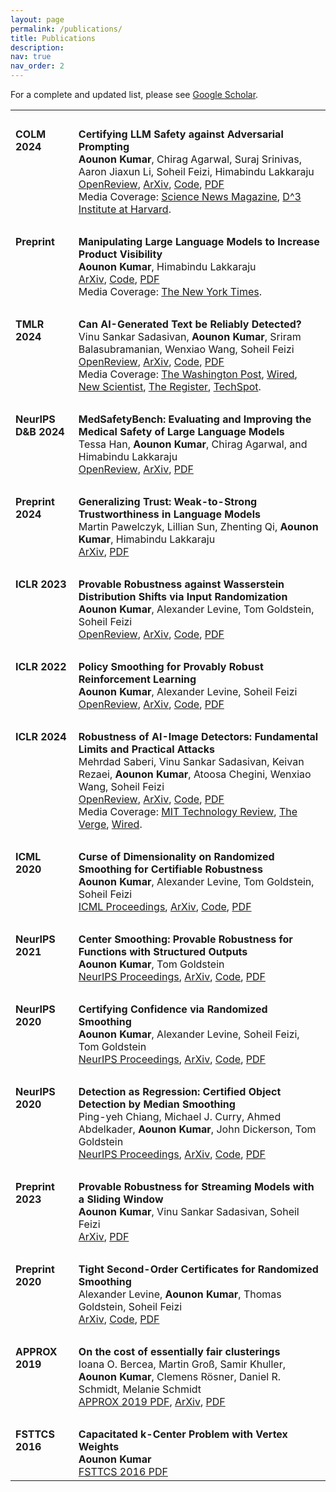 ```yaml
---
layout: page
permalink: /publications/
title: Publications
description:
nav: true
nav_order: 2
---
```


For a complete and updated list, please see [Google Scholar](https://scholar.google.com/citations?user=NjhpUykAAAAJ).

<table>
  <tr><td><br></td><td><br></td></tr>
  <tr>
    <td valign="top" width="20%"><strong>COLM 2024</strong></td>
    <td><strong>Certifying LLM Safety against Adversarial Prompting</strong><br>
        <b>Aounon Kumar</b>, Chirag Agarwal, Suraj Srinivas, Aaron Jiaxun Li, Soheil Feizi, Himabindu Lakkaraju<br>
        <a href="https://openreview.net/forum?id=9Ik05cycLq">OpenReview</a>, <a href="https://arxiv.org/abs/2309.02705">ArXiv</a>, <a href="https://github.com/aounon/certified-llm-safety">Code</a>, <a href="https://arxiv.org/pdf/2309.02705.pdf">PDF</a><br>
        Media Coverage: <a href="https://www.sciencenews.org/article/generative-ai-chatbots-chatgpt-safety-concerns?trk=feed_main-feed-card_feed-article-content">Science News Magazine</a>, <a href="https://d3.harvard.edu/certifying-llm-safety-against-adversarial-prompting/">D^3 Institute at Harvard</a>.
    </td>
  </tr>
  <tr><td><br></td><td><br></td></tr>
  <tr>
    <td valign="top" width="20%"><strong>Preprint</strong></td>
    <td><strong>Manipulating Large Language Models to Increase Product Visibility</strong><br>
        <b>Aounon Kumar</b>, Himabindu Lakkaraju<br>
        <a href="https://arxiv.org/abs/2404.07981">ArXiv</a>, <a href="https://github.com/aounon/llm-rank-optimizer">Code</a>, <a href="https://arxiv.org/pdf/2404.07981">PDF</a><br>
        Media Coverage: <a href="https://www.nytimes.com/2024/08/30/technology/ai-chatbot-chatgpt-manipulation.html">The New York Times</a>.
    </td>
  </tr>
  <tr><td><br></td><td><br></td></tr>
  <tr>
    <td valign="top" width="20%"><strong>TMLR 2024</strong></td>
    <td><strong>Can AI-Generated Text be Reliably Detected?</strong><br>
        Vinu Sankar Sadasivan, <b>Aounon Kumar</b>, Sriram Balasubramanian, Wenxiao Wang, Soheil Feizi<br>
        <a href="https://openreview.net/forum?id=OOgsAZdFOt">OpenReview</a>, <a href="https://arxiv.org/abs/2303.11156">ArXiv</a>, <a href="https://github.com/vinusankars/Reliability-of-AI-text-detectors">Code</a>, <a href="https://arxiv.org/pdf/2303.11156.pdf">PDF</a><br>
        Media Coverage: <a href="https://www.washingtonpost.com/technology/2023/06/02/turnitin-ai-cheating-detector-accuracy/">The Washington Post</a>, <a href="https://www.wired.com/story/ai-detection-chat-gpt-college-students/">Wired</a>, <a href="https://www.newscientist.com/article/2366824-reliably-detecting-ai-generated-text-is-mathematically-impossible/">New Scientist</a>, <a href="https://www.theregister.com/2023/03/21/detecting_ai_generated_text/">The Register</a>, <a href="https://www.techspot.com/news/98031-reliable-detection-ai-generated-text-impossible-new-study.html">TechSpot</a>.
    </td>
  </tr>
  <tr><td><br></td><td><br></td></tr>
  <tr>
    <td valign="top" width="20%"><strong>NeurIPS<br>D&B 2024</strong></td>
    <td><strong>MedSafetyBench: Evaluating and Improving the Medical Safety of Large Language Models</strong><br>
        Tessa Han, <b>Aounon Kumar</b>, Chirag Agarwal, and Himabindu Lakkaraju<br>
        <a href="https://openreview.net/forum?id=cFyagd2Yh4">OpenReview</a>, <a href="https://arxiv.org/abs/2403.03744">ArXiv</a>, <a href="https://arxiv.org/pdf/2403.03744.pdf">PDF</a>
    </td>
  </tr>
  <tr><td><br></td><td><br></td></tr>
  <tr>
    <td valign="top" width="20%"><strong>Preprint 2024</strong></td>
    <td><strong>Generalizing Trust: Weak-to-Strong Trustworthiness in Language Models</strong><br>
        Martin Pawelczyk, Lillian Sun, Zhenting Qi, <b>Aounon Kumar</b>, Himabindu Lakkaraju<br>
        <a href="https://arxiv.org/abs/2501.00418">ArXiv</a>, <a href="https://arxiv.org/pdf/2501.00418">PDF</a>
    </td>
  </tr>
  <tr><td><br></td><td><br></td></tr>
  <tr>
    <td valign="top" width="20%"><strong>ICLR 2023</strong></td>
    <td><strong>Provable Robustness against Wasserstein Distribution Shifts via Input Randomization</strong><br>
        <b>Aounon Kumar</b>, Alexander Levine, Tom Goldstein, Soheil Feizi<br>
        <a href="https://openreview.net/forum?id=HJFVrpCaGE">OpenReview</a>, <a href="https://arxiv.org/abs/2201.12440">ArXiv</a>, <a href="https://github.com/aounon/distributional-robustness">Code</a>, <a href="https://arxiv.org/pdf/2201.12440.pdf">PDF</a>
    </td>
  </tr>
  <tr><td><br></td><td><br></td></tr>
  <tr>
    <td valign="top" width="20%"><strong>ICLR 2022</strong></td>
    <td><strong>Policy Smoothing for Provably Robust Reinforcement Learning</strong><br>
        <b>Aounon Kumar</b>, Alexander Levine, Soheil Feizi<br>
        <a href="https://openreview.net/forum?id=mwdfai8NBrJ">OpenReview</a>, <a href="https://arxiv.org/abs/2106.11420">ArXiv</a>, <a href="https://openreview.net/attachment?id=mwdfai8NBrJ&name=supplementary_material">Code</a>, <a href="https://arxiv.org/pdf/2106.11420.pdf">PDF</a>
    </td>
  </tr>
  <tr><td><br></td><td><br></td></tr>
  <tr>
    <td valign="top" width="20%"><strong>ICLR 2024</strong></td>
    <td><strong>Robustness of AI-Image Detectors: Fundamental Limits and Practical Attacks</strong><br>
        Mehrdad Saberi, Vinu Sankar Sadasivan, Keivan Rezaei, <b>Aounon Kumar</b>, Atoosa Chegini, Wenxiao Wang, Soheil Feizi<br>
        <a href="https://openreview.net/forum?id=dLoAdIKENc">OpenReview</a>, <a href="https://arxiv.org/abs/2310.00076">ArXiv</a>, <a href="https://github.com/mehrdadsaberi/watermark_robustness">Code</a>, <a href="https://arxiv.org/pdf/2310.00076.pdf">PDF</a><br>
        Media Coverage: <a href="https://www.technologyreview.com/2023/11/06/1082996/the-inside-scoop-on-watermarking-and-content-authentication/">MIT Technology Review</a>, <a href="https://www.theverge.com/2023/10/31/23940626/artificial-intelligence-ai-digital-watermarks-biden-executive-order">The Verge</a>, <a href="https://www.wired.com/story/artificial-intelligence-watermarking-issues/">Wired</a>.
    </td>
  </tr>
  <tr><td><br></td><td><br></td></tr>
  <tr>
    <td valign="top" width="20%"><strong>ICML 2020</strong></td>
    <td><strong>Curse of Dimensionality on Randomized Smoothing for Certifiable Robustness</strong><br>
        <b>Aounon Kumar</b>, Alexander Levine, Tom Goldstein, Soheil Feizi<br>
        <a href="https://proceedings.mlr.press/v119/kumar20b.html">ICML Proceedings</a>, <a href="https://arxiv.org/abs/2002.03239">ArXiv</a>, <a href="https://github.com/alevine0/smoothingGenGaussian">Code</a>, <a href="https://arxiv.org/pdf/2002.03239.pdf">PDF</a>
    </td>
  </tr>
  <tr><td><br></td><td><br></td></tr>
  <tr>
    <td valign="top" width="20%"><strong>NeurIPS 2021</strong></td>
    <td><strong>Center Smoothing: Provable Robustness for Functions with Structured Outputs</strong><br>
        <b>Aounon Kumar</b>, Tom Goldstein<br>
        <a href="https://proceedings.neurips.cc/paper/2021/hash/2be8328f41144106f7144802f2367487-Abstract.html">NeurIPS Proceedings</a>, <a href="https://arxiv.org/abs/2102.09701">ArXiv</a>, <a href="https://github.com/aounon/center-smoothing">Code</a>, <a href="https://arxiv.org/pdf/2102.09701.pdf">PDF</a>
    </td>
  </tr>
  <tr><td><br></td><td><br></td></tr>
  <tr>
    <td valign="top" width="20%"><strong>NeurIPS 2020</strong></td>
    <td><strong>Certifying Confidence via Randomized Smoothing</strong><br>
        <b>Aounon Kumar</b>, Alexander Levine, Soheil Feizi, Tom Goldstein<br>
        <a href="https://papers.nips.cc/paper/2020/hash/37aa5dfc44dddd0d19d4311e2c7a0240-Abstract.html">NeurIPS Proceedings</a>, <a href="https://arxiv.org/abs/2009.08061">ArXiv</a>, <a href="https://github.com/aounon/cdf-smoothing">Code</a>, <a href="https://arxiv.org/pdf/2009.08061.pdf">PDF</a>
    </td>
  </tr>
  <tr><td><br></td><td><br></td></tr>
  <tr>
    <td valign="top" width="20%"><strong>NeurIPS 2020</strong></td>
    <td><strong>Detection as Regression: Certified Object Detection by Median Smoothing</strong><br>
        Ping-yeh Chiang, Michael J. Curry, Ahmed Abdelkader, <b>Aounon Kumar</b>, John Dickerson, Tom Goldstein<br>
        <a href="https://papers.nips.cc/paper/2020/hash/0dd1bc593a91620daecf7723d2235624-Abstract.html">NeurIPS Proceedings</a>, <a href="https://arxiv.org/abs/2007.03730">ArXiv</a>, <a href="http://github.com/Ping-C/CertifiedObjectDetection">Code</a>, <a href="https://arxiv.org/pdf/2007.03730.pdf">PDF</a>
    </td>
  </tr>
  <tr><td><br></td><td><br></td></tr>
  <tr>
    <td valign="top" width="20%"><strong>Preprint 2023</strong></td>
    <td><strong>Provable Robustness for Streaming Models with a Sliding Window</strong><br>
        <b>Aounon Kumar</b>, Vinu Sankar Sadasivan, Soheil Feizi<br>
        <a href="https://arxiv.org/abs/2303.16308">ArXiv</a>, <a href="https://arxiv.org/pdf/2303.16308.pdf">PDF</a>
    </td>
  </tr>
  <tr><td><br></td><td><br></td></tr>
  <tr>
    <td valign="top" width="20%"><strong>Preprint 2020</strong></td>
    <td><strong>Tight Second-Order Certificates for Randomized Smoothing</strong><br>
        Alexander Levine, <b>Aounon Kumar</b>, Thomas Goldstein, Soheil Feizi<br>
        <a href="https://arxiv.org/abs/2010.10549">ArXiv</a>, <a href="https://github.com/alevine0/smoothing_second_order">Code</a>, <a href="https://arxiv.org/pdf/2010.10549.pdf">PDF</a>
    </td>
  </tr>
  <tr><td><br></td><td><br></td></tr>
  <tr>
    <td valign="top" width="20%"><strong>APPROX 2019</strong></td>
    <td><strong>On the cost of essentially fair clusterings</strong><br>
        Ioana O. Bercea, Martin Groß, Samir Khuller, <b>Aounon Kumar</b>, Clemens Rösner, Daniel R. Schmidt, Melanie Schmidt<br>
        <a href="https://drops.dagstuhl.de/storage/00lipics/lipics-vol145-approx-random2019/LIPIcs.APPROX-RANDOM.2019.18/LIPIcs.APPROX-RANDOM.2019.18.pdf">APPROX 2019 PDF</a>, <a href="https://arxiv.org/abs/1811.10319">ArXiv</a>, <a href="https://arxiv.org/pdf/1811.10319.pdf">PDF</a>
    </td>
  </tr>
  <tr><td><br></td><td><br></td></tr>
  <tr>
    <td valign="top" width="20%"><strong>FSTTCS 2016</strong></td>
    <td><strong>Capacitated k-Center Problem with Vertex Weights</strong><br>
        <b>Aounon Kumar</b><br>
        <a href="https://drops.dagstuhl.de/storage/00lipics/lipics-vol065-fsttcs2016/LIPIcs.FSTTCS.2016.8/LIPIcs.FSTTCS.2016.8.pdf">FSTTCS 2016 PDF</a>
    </td>
  </tr>
</table>
